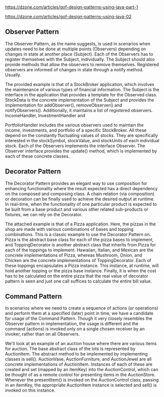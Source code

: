 https://dzone.com/articles/gof-design-patterns-using-java-part-1

https://dzone.com/articles/gof-design-patterns-using-java-02

Observer Pattern
------------------
The Observer Pattern, as the name suggests, is used in scenarios when updates need to be done at multiple points (Observers) depending on changes in state at another place (Subject). Each of the Observers has to register themselves with the Subject, individually. The Subject should also provide methods that allow the observers to remove themselves. Registered observers are informed of changes in state through a notify method. Usually.

The provided example is that of a StockBroker application, which involves the maintenance of various types of financial information. The Subject is the interface in the application that provides a template for the Observed class. StockData is the concrete implementation of the Subject and provides the implementation for addObserver(), removeObserver() and notifyObservers(). Additionally, it maintains a list of registered observers. IncomeHandler, InvestmentHandler and

PortfolioHandler includes the various observers used to maintain the income, investments, and portfolio of a specific StockBroker. All these depend on the constantly fluctuating values of stocks. They are specifically interested in the stockSymbol, stockValue, and stockUnits of each individual stock. Each of the Observers implements the interface Observer. The Observer interface provides the update() method, which is implemented by each of these concrete classes.


Decorator Pattern
-------------------
The Decorator Pattern provides an elegant way to use composition for enhancing functionality where the result expected has a direct dependency on the composed and composing class. A chain relation (via composition) or decoration can be finally used to achieve the desired output at runtime. In real-time, when the functionality of one particular product is expected to be built from a base product and various other related sub-products or fixtures, we can rely on the Decorator.

The attached example is that of a Pizza application. Here, the pizzas in the shop are made with various combinations of bases and topping combinations. This is a classic example to use the Decorator Pattern on. Pizza is the abstract base class for each of the pizza bases to implement, and ToppingDecorator is another abstract class that inherits from Pizza for each of the toppings to implement. Hawaiian, Italian, and Mexican are the concrete implementations of Pizza, whereas Mushroom, Onion, and Chicken are the concrete implementations of ToppingDecorator. Each of these toppings encapsulates a Pizza instance. This instance, at runtime, will hold another topping or the pizza base instance. Finally, it is when the cost has to be calculated on the entire pizza that the real value of decorator pattern is seen and just one call suffices to calculate the entire bill value.

Command Pattern
------------------
In scenarios where we need to create a sequence of actions (or operations) and perform them at a specified (later) point in time, we have a candidate for usage of the Command Pattern. Though it very closely resembles the Observer pattern in implementation, the usage is different and the command (actions) is invoked only on a single chosen receiver by an invoker, rather than on all Observers.

We'll look at an example of an auction house where there are various items for auction. The base abstract class of the lots is represented by AuctionItem. The abstract method to be implemented by implementing classes is sell(). AuctionVase, AuctionFurniture, and AuctionJewel are all concrete implementations of AuctionItem. Instances of each of these are created and set (mapped by an itemKey) into the AuctionControl, which can be thought of as a remote control for presenting items in the AuctionStore. Whenever the presentItem() is invoked on the AuctionControl class, passing in an itemKey, the appropriate AuctionItem instance is selected and sell() is invoked on this instance.

